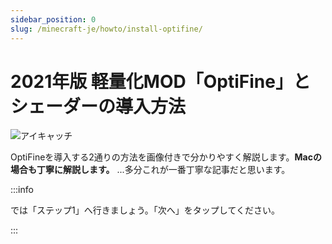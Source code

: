 ```yaml
---
sidebar_position: 0
slug: /minecraft-je/howto/install-optifine/
---
```


# 2021年版 軽量化MOD「OptiFine」とシェーダーの導入方法

![アイキャッチ](https://images.ctfassets.net/40g0ink5bpbp/3JvbUBe3GYZEDwH3zSVjRP/ac392b209eb3353f2b17db6bcf12a129/Opti2021.png?h=315)

OptiFineを導入する2通りの方法を画像付きで分かりやすく解説します。**Macの場合も丁寧に解説します。** ...多分これが一番丁寧な記事だと思います。

:::info

では「ステップ1」へ行きましょう。「次へ」をタップしてください。

:::

